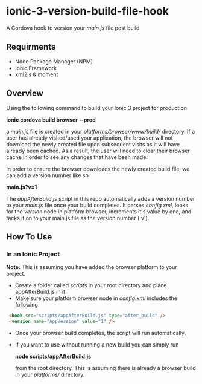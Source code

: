 # ionic-3-version-build-file-hook
A Cordova hook to version your *main.js* file post build

## Requirments
* Node Package Manager (NPM)
* Ionic Framework
* xml2js & moment


## Overview
Using the following command to build your Ionic 3 project for production

**ionic cordova build browser --prod**

a *main.js* file is created in your *platforms/browser/www/build/* directory. If a user has already visited/used your application, the browser will not download the newly created file upon subsequent visits as it will have already been cached. As a result, the user will need to clear their browser cache in order to see any changes that have been made. 

In order to ensure the browser downloads the newly created build file, we can add a version number like so

**main.js?v=1**

The *appAfterBuild.js* script in this repo automatically adds a version number to your *main.js* file once your build completes. It parses *config.xml*, looks for the *version* node in platform browser, increments it's value by one, and tacks it on to your main.js file as the version number ('v').

## How To Use

### In an Ionic Project

**Note:** This is assuming you have added the browser platform to your project. 

* Create a folder called *scripts* in your root directory and place appAfterBuild.js in it
* Make sure your platform browser node in *config.xml* includes the following

```html
 <hook src="scripts/appAfterBuild.js" type="after_build" />
 <version name="AppVersion" value="1" />
```

* Once your browser build completes, the script will run automatically. 
* If you want to use without running a new build you can simply run  

   **node scripts/appAfterBuild.js**

   from the root directory. This is assuming there is already a browser build in your *platforms/* directory.

